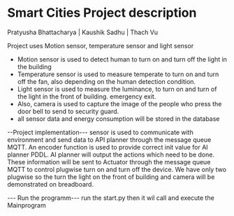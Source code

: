 # Smart Cities Project description
Pratyusha Bhattacharya | Kaushik Sadhu | Thach Vu

Project uses Motion sensor, temperature sensor and light sensor
- Motion sensor is used to detect human to turn on and turn off the light in the building
- Temperature sensor is used to measure temperate to turn on and turn off the fan, also depending on the human detection condition.
- Light sensor is used to measure the luminance, to turn on and turn of the light in the front of building. emergency exit.
- Also, camera is used to capture the image of the people who press the door bell to send to security guard.
- all sensor data and energy consumption will be stored in the database

--Project implementation---
sensor is used to communicate with environment and send data to API planner through the message queue MQTT. An encoder function is used
to provide correct init value for AI planner PDDL. AI planner will output the actions which need to be done. These information will be
sent to Actuator through the message queue MQTT to control plugwise turn on and turn off the device. 
We have only two plugwise so the turn the light on the front of building and camera will be demonstrated on breadboard.

--- Run the programm---
run the start.py then it wil call and execute the Mainprogram

